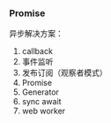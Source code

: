 ### Promise

异步解决方案：

1. callback
2. 事件监听
3. 发布订阅（观察者模式）
4. Promise
5. Generator
6. sync await
7. web worker



